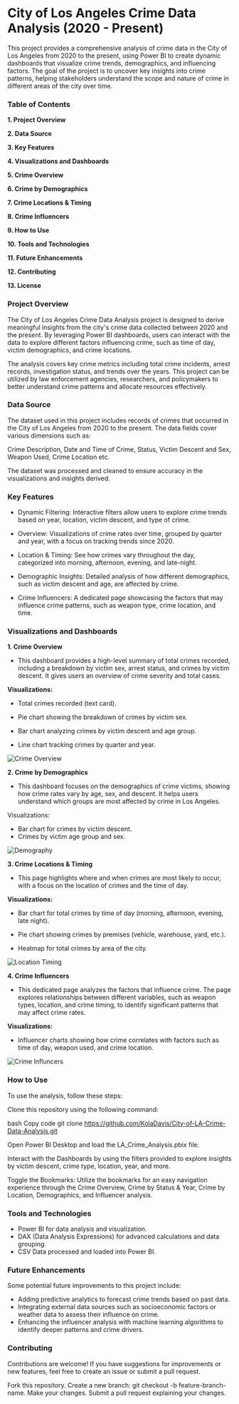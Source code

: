 # City of Los Angeles Crime Data Analysis (2020 - Present)
This project provides a comprehensive analysis of crime data in the City of Los Angeles from 2020 to the present, using Power BI to create dynamic dashboards that visualize crime trends, demographics, and influencing factors. The goal of the project is to uncover key insights into crime patterns, helping stakeholders understand the scope and nature of crime in different areas of the city over time.

### Table of Contents
**1. Project Overview**

**2. Data Source**

**3. Key Features**

**4. Visualizations and Dashboards**

**5. Crime Overview**

**6. Crime by Demographics**

**7. Crime Locations & Timing**

**8. Crime Influencers**

**9. How to Use**

**10. Tools and Technologies**

**11. Future Enhancements**

**12. Contributing**

**13. License**

### Project Overview
The City of Los Angeles Crime Data Analysis project is designed to derive meaningful insights from the city's crime data collected between 2020 and the present. By leveraging Power BI dashboards, users can interact with the data to explore different factors influencing crime, such as time of day, victim demographics, and crime locations.

The analysis covers key crime metrics including total crime incidents, arrest records, investigation status, and trends over the years. This project can be utilized by law enforcement agencies, researchers, and policymakers to better understand crime patterns and allocate resources effectively.

### Data Source
The dataset used in this project includes records of crimes that occurred in the City of Los Angeles from 2020 to the present. The data fields cover various dimensions such as:

Crime Description, Date and Time of Crime, Status, Victim Descent and Sex, Weapon Used, Crime Location etc.

The dataset was processed and cleaned to ensure accuracy in the visualizations and insights derived.

### Key Features
- Dynamic Filtering: Interactive filters allow users to explore crime trends based on year, location, victim descent, and type of crime.

- Overview: Visualizations of crime rates over time, grouped by quarter and year, with a focus on tracking trends since 2020.

- Location & Timing: See how crimes vary throughout the day, categorized into morning, afternoon, evening, and late-night.

- Demographic Insights: Detailed analysis of how different demographics, such as victim descent and age, are affected by crime.

- Crime Influencers: A dedicated page showcasing the factors that may influence crime patterns, such as weapon type, crime location, and time.

### Visualizations and Dashboards

**1. Crime Overview**
- This dashboard provides a high-level summary of total crimes recorded, including a breakdown by victim sex, arrest status, and crimes by victim descent. It gives users an overview of crime severity and total cases.

**Visualizations:**

- Total crimes recorded (text card).

- Pie chart showing the breakdown of crimes by victim sex.

- Bar chart analyzing crimes by victim descent and age group.

- Line chart tracking crimes by quarter and year.

![Crime Overview](https://github.com/user-attachments/assets/c6043800-ced1-44be-b0b9-248414f04306)

**2. Crime by Demographics**
- This dashboard focuses on the demographics of crime victims, showing how crime rates vary by age, sex, and descent. It helps users understand which groups are most affected by crime in Los Angeles.

Visualizations:

- Bar chart for crimes by victim descent.
- Crimes by victim age group and sex.

![Demography](https://github.com/user-attachments/assets/908e8226-ee4f-4c27-94e5-7c22552b5377)

**3. Crime Locations & Timing**
- This page highlights where and when crimes are most likely to occur, with a focus on the location of crimes and the time of day.

**Visualizations:**

- Bar chart for total crimes by time of day (morning, afternoon, evening, late night).

- Pie chart showing crimes by premises (vehicle, warehouse, yard, etc.).

- Heatmap for total crimes by area of the city.

![Location Timing](https://github.com/user-attachments/assets/d8071c17-6ba4-43f8-ace0-ba552aff4b34)

**4. Crime Influencers**
- This dedicated page analyzes the factors that influence crime. The page explores relationships between different variables, such as weapon types, location, and crime timing, to identify significant patterns that may affect crime rates.

**Visualizations:**

- Influencer charts showing how crime correlates with factors such as time of day, weapon used, and crime location.

![Crime Influncers](https://github.com/user-attachments/assets/4f62d6c5-8b0a-4535-afe0-20bf134d13ec)

### How to Use

To use the analysis, follow these steps:

Clone this repository using the following command:

bash
Copy code
git clone https://github.com/KolaDavis/City-of-LA-Crime-Data-Analysis.git

Open Power BI Desktop and load the LA_Crime_Analysis.pbix file.

Interact with the Dashboards by using the filters provided to explore insights by victim descent, crime type, location, year, and more.

Toggle the Bookmarks: Utilize the bookmarks for an easy navigation experience through the Crime Overview, Crime by Status & Year, Crime by Location, Demographics, and Influencer analysis.

### Tools and Technologies
- Power BI for data analysis and visualization.
- DAX (Data Analysis Expressions) for advanced calculations and data grouping.
- CSV Data processed and loaded into Power BI.

### Future Enhancements
Some potential future improvements to this project include:

- Adding predictive analytics to forecast crime trends based on past data.
- Integrating external data sources such as socioeconomic factors or weather data to assess their influence on crime.
- Enhancing the influencer analysis with machine learning algorithms to identify deeper patterns and crime drivers.

### Contributing
Contributions are welcome! If you have suggestions for improvements or new features, feel free to create an issue or submit a pull request.

Fork this repository.
Create a new branch: git checkout -b feature-branch-name.
Make your changes.
Submit a pull request explaining your changes.

